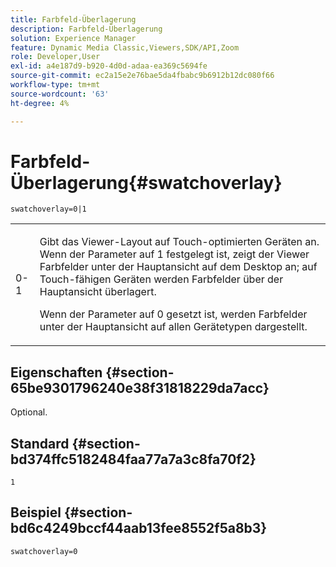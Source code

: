 ```yaml
---
title: Farbfeld-Überlagerung
description: Farbfeld-Überlagerung
solution: Experience Manager
feature: Dynamic Media Classic,Viewers,SDK/API,Zoom
role: Developer,User
exl-id: a4e187d9-b920-4d0d-adaa-ea369c5694fe
source-git-commit: ec2a15e2e76bae5da4fbabc9b6912b12dc080f66
workflow-type: tm+mt
source-wordcount: '63'
ht-degree: 4%

---
```


# Farbfeld-Überlagerung{#swatchoverlay}

`swatchoverlay=0|1`

<table id="table_9B98C97485DD4DEB8A6ECBCE8DF6B886"> 
 <tbody> 
  <tr> 
   <td colname="col1"> <p> <span class="codeph"> 0-1 </span> </p> </td> 
   <td colname="col2"> <p>Gibt das Viewer-Layout auf Touch-optimierten Geräten an. Wenn der Parameter auf <span class="codeph"> 1 </span> festgelegt ist, zeigt der Viewer Farbfelder unter der Hauptansicht auf dem Desktop an; auf Touch-fähigen Geräten werden Farbfelder über der Hauptansicht überlagert. </p> <p>Wenn der Parameter auf <span class="codeph"> 0 </span> gesetzt ist, werden Farbfelder unter der Hauptansicht auf allen Gerätetypen dargestellt. </p> </td> 
  </tr> 
 </tbody> 
</table>

## Eigenschaften {#section-65be9301796240e38f31818229da7acc}

Optional.

## Standard {#section-bd374ffc5182484faa77a7a3c8fa70f2}

`1`

## Beispiel {#section-bd6c4249bccf44aab13fee8552f5a8b3}

`swatchoverlay=0`
